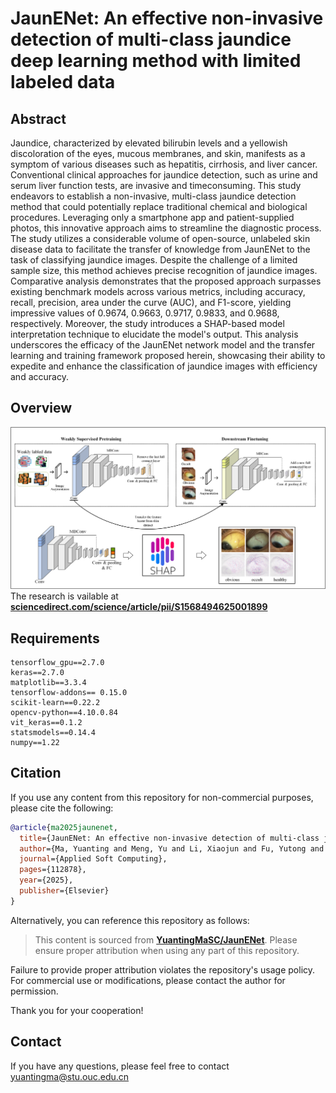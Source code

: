 <!--
 * @Author       : Yuanting Ma
 * @Github       : https://github.com/YuantingMaSC
 * @LastEditors  : Yuanting_Ma 
 * @Date         : 2024-12-06 09:16:50
 * @LastEditTime : 2025-02-20 15:31:22
 * @FilePath     : /JaunENet/README.md
 * @Description  : 
 * Copyright (c) 2024 by Yuanting_Ma@163.com, All Rights Reserved. 
-->
# JaunENet: An effective non-invasive detection of multi-class jaundice deep learning method with limited labeled data 

## Abstract
Jaundice, characterized by elevated bilirubin levels and a yellowish discoloration of the eyes, mucous membranes, and skin,
 manifests as a symptom of various diseases such as hepatitis, cirrhosis, and liver cancer. Conventional clinical approaches 
 for jaundice detection, such as urine and serum liver function tests, are invasive and timeconsuming. This study endeavors 
 to establish a non-invasive, multi-class jaundice detection method that could potentially replace traditional chemical and 
 biological procedures. Leveraging only a smartphone app and patient-supplied photos, this innovative approach aims to streamline 
 the diagnostic process. The study utilizes a considerable volume of open-source, unlabeled skin disease data to facilitate 
 the transfer of knowledge from JaunENet to the task of classifying jaundice images. Despite the challenge of a limited sample 
 size, this method achieves precise recognition of jaundice images. Comparative analysis demonstrates that the proposed 
 approach surpasses existing benchmark models across various metrics, including accuracy, recall, precision, area under the 
 curve (AUC), and F1-score, yielding impressive values of 0.9674, 0.9663, 0.9717, 0.9833, and 0.9688, respectively. Moreover, 
 the study introduces a SHAP-based model interpretation technique to elucidate the model's output. This analysis underscores 
 the efficacy of the JaunENet network model and the transfer learning and training framework proposed herein, showcasing 
 their ability to expedite and enhance the classification of jaundice images with efficiency and accuracy.

## Overview
![Overview of JaunENet](ROCplot/Overview.png)
The research is vailable at **[sciencedirect.com/science/article/pii/S1568494625001899](https://www.sciencedirect.com/science/article/pii/S1568494625001899)**
## Requirements
```
tensorflow_gpu==2.7.0
keras==2.7.0
matplotlib==3.3.4
tensorflow-addons== 0.15.0
scikit-learn==0.22.2
opencv-python==4.10.0.84
vit_keras==0.1.2
statsmodels==0.14.4
numpy==1.22
```


## Citation

If you use any content from this repository for non-commercial purposes, please cite the following:
```bibtex
@article{ma2025jaunenet,
  title={JaunENet: An effective non-invasive detection of multi-class jaundice deep learning method with limited labeled data},
  author={Ma, Yuanting and Meng, Yu and Li, Xiaojun and Fu, Yutong and Xu, Yan and Lu, Yanfei and Weng, Futian},
  journal={Applied Soft Computing},
  pages={112878},
  year={2025},
  publisher={Elsevier}
}
```

Alternatively, you can reference this repository as follows:

> This content is sourced from **[YuantingMaSC/JaunENet](https://https://github.com/YuantingMaSC/JaunENet)**. Please ensure proper attribution when using any part of this repository.

Failure to provide proper attribution violates the repository's usage policy. For commercial use or modifications, please contact the author for permission.

Thank you for your cooperation!

## Contact
If you have any questions, please feel free to contact yuantingma@stu.ouc.edu.cn
